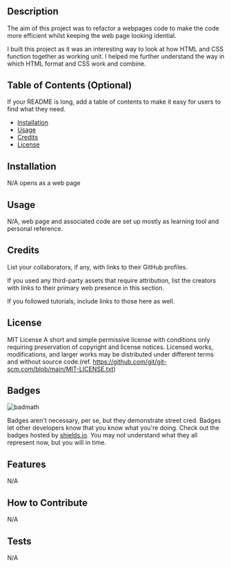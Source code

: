 # <Your-Project-Title>

## Description

The aim of this project was to refactor a webpages code to make the code more efficient whilst keeping the web page looking idential.

I built this project as it was an interesting way to look at how HTML and CSS function together as working unit.
I helped me further understand the way in which HTML format and CSS work and combine. 

## Table of Contents (Optional)

If your README is long, add a table of contents to make it easy for users to find what they need.

- [Installation](#installation)
- [Usage](#usage)
- [Credits](#credits)
- [License](#license)

## Installation

N/A opens as a web page

## Usage

N/A, web page and associated code are set up mostly as learning tool and personal reference. 

## Credits

List your collaborators, if any, with links to their GitHub profiles.

If you used any third-party assets that require attribution, list the creators with links to their primary web presence in this section.

If you followed tutorials, include links to those here as well.

## License

MIT License
A short and simple permissive license with conditions only requiring preservation of copyright and license notices. Licensed works, modifications, and larger works may be distributed under different terms and without source code.(ref. https://github.com/git/git-scm.com/blob/main/MIT-LICENSE.txt)

## Badges

![badmath](https://img.shields.io/github/languages/top/lernantino/badmath)

Badges aren't necessary, per se, but they demonstrate street cred. Badges let other developers know that you know what you're doing. Check out the badges hosted by [shields.io](https://shields.io/). You may not understand what they all represent now, but you will in time.

## Features
N/A

## How to Contribute

N/A

## Tests

N/A